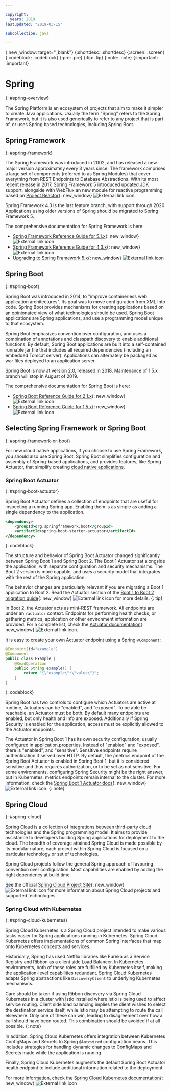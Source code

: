 ```yaml
---

copyright:
  years: 2019
lastupdated: "2019-03-15"

subcollection: java

---
```


{:new_window: target="_blank"}
{:shortdesc: .shortdesc}
{:screen: .screen}
{:codeblock: .codeblock}
{:pre: .pre}
{:tip: .tip}
{:note: .note}
{:important: .important}

# Spring
{: #spring-overview}

The Spring Platform is an ecosystem of projects that aim to make it simpler to create Java applications. Usually the term "Spring" refers to the Spring Framework, but it is also used generically to refer to any project that is part of, or uses Spring based technologies, including Spring Boot.

## Spring Framework
{: #spring-framework}

The Spring Framework was introduced in 2002, and has released a new major version approximately every 3 years since. The framework comprises a large set of components (referred to as Spring Modules) that cover everything from REST Endpoints to Database Abstractions. With its most recent release in 2017, Spring Framework 5 introduced updated JDK support, alongside with WebFlux an new module for reactive programming based on [Project Reactor](https://projectreactor.io/){: new_window} ![External link icon](../icons/launch-glyph.svg "External link icon").

Spring Framework 4.3 is the last feature branch, with support through 2020. Applications using older versions of Spring should be migrated to Spring Framework 5.

The comprehensive documentation for Spring Framework is here:

* [Spring Framework Reference Guide for 5.1.x](https://docs.spring.io/spring/docs/5.1.x/spring-framework-reference/){: new_window} ![External link icon](../icons/launch-glyph.svg "External link icon")
* [Spring Framework Reference Guide for 4.3.x](https://docs.spring.io/spring/docs/4.3.x/spring-framework-reference/){: new_window} ![External link icon](../icons/launch-glyph.svg "External link icon")
* [Upgrading to Spring Framework 5.x](https://github.com/spring-projects/spring-framework/wiki/Upgrading-to-Spring-Framework-5.x){: new_window} ![External link icon](../icons/launch-glyph.svg "External link icon")

## Spring Boot
{: #spring-boot}

Spring Boot was introduced in 2014, to "improve containerless web application architectures". Its goal was to move configuration from XML into code. Spring Boot provides mechanisms for creating applications based on an opinionated view of what technologies should be used. Spring Boot applications are Spring applications, and use a programming model unique to that ecosystem.

Spring Boot emphasizes convention over configuration, and uses a combination of annotations and classpath discovery to enable additional functions. By default, Spring Boot applications are built into a self-contained runnable jar file that includes all required dependencies (including an embedded Tomcat server). Applications can alternately be packaged as war files deployed to an application server.

Spring Boot is now at version 2.0, released in 2018. Maintenance of 1.5.x branch will stop in August of 2019.

The comprehensive documentation for Spring Boot is here:

* [Spring Boot Reference Guide for 2.1.x](https://docs.spring.io/spring-boot/docs/2.1.x/reference){: new_window} ![External link icon](../icons/launch-glyph.svg "External link icon")
* [Spring Boot Reference Guide for 1.5.x](https://docs.spring.io/spring-boot/docs/1.5.x/reference/){: new_window} ![External link icon](../icons/launch-glyph.svg "External link icon")

## Selecting Spring Framework or Spring Boot
{: #spring-framework-or-boot}

For new cloud native applications, if you choose to use Spring Framework, you should also use Spring Boot. Spring Boot simplifies configuration and assembly of Spring-based applications, and provides features, like Spring Actuator, that simplify creating [cloud native applications](/docs/cloud-native?topic=cloud-native-overview#overview).

### Spring Boot Actuator
{: #spring-boot-actuator}

Spring Boot Actuator defines a collection of endpoints that are useful for inspecting a running Spring app. Enabling them is as simple as adding a single dependency to the application.

```xml
<dependency>
    <groupId>org.springframework.boot</groupId>
    <artifactId>spring-boot-starter-actuator</artifactId>
</dependency>
```
{: codeblock}

The structure and behavior of Spring Boot Actuator changed significantly between Spring Boot 1 and Spring Boot 2. The Boot 1 Actuator sat alongside the application, with separate configuration and security mechanisms. The Boot 2 version is more capable, and uses a security model that integrates with the rest of the Spring application.

The behavior changes are particularly relevant if you are migrating a Boot 1 application to Boot 2. Read the Actuator section of the [Boot 1 to Boot 2 migration guide](https://github.com/spring-projects/spring-boot/wiki/Spring-Boot-2.0-Migration-Guide#spring-boot-actuator){: new_window} ![External link icon](../icons/launch-glyph.svg "External link icon") for more details.
{: tip}

In Boot 2, the Actuator acts as mini-REST framework. All endpoints are under an `/actuator` context. Endpoints for performing health checks, or gathering metrics, application or other environment information are provided. For a complete list, check the [Actuator documentation](https://docs.spring.io/spring-boot/docs/current-SNAPSHOT/reference/html/production-ready-features.html#production-ready){: new_window} ![External link icon](../icons/launch-glyph.svg "External link icon").

It is easy to create your own Actuator endpoint using a Spring `@Component`:

```java
@Endpoint(id="example")
@Component
public class Example {
    @ReadOperation
    public String example() {
        return "{\"example\":\"value\"}";
    }
}
```
{: codeblock}

Spring Boot has two controls to configure which Actuators are active at runtime, Actuators can be "enabled", and "exposed". To be able be reachable, an Actuator must be both. By default many endpoints are enabled, but only health and info are exposed. Additionally if Spring Security is enabled for the application, access must be explicitly allowed to the Actuator endpoints.

The Actuator in Spring Boot 1 has its own security configuration, usually configured in application.properties. Instead of "enabled" and "exposed", there is "enabled", and "sensitive". Sensitive endpoints require authentication if served over HTTP. By default, the /metrics endpoint of the Spring Boot Actuator is enabled in Spring Boot 1, but it is considered sensitive and thus requires authorization, or to be set as not sensitive. For some environments, configuring Spring Security might be the right answer, but in Kubernetes, metrics endpoints remain internal to the cluster. For more information, check the [Spring Boot 1 Actuator docs](https://docs.spring.io/spring-boot/docs/1.5.2.RELEASE/reference/htmlsingle/#production-ready){: new_window} ![External link icon](../icons/launch-glyph.svg "External link icon").
{: note}

## Spring Cloud
{: #spring-cloud}

Spring Cloud is a collection of integrations between third-party cloud technologies and the Spring programming model. It aims to provide assistance to developers building Spring applications for deployment to the cloud. The breadth of coverage attained Spring Cloud is made possible by its modular nature, each project within Spring Cloud is focused on a particular technology or set of technologies.

Spring Cloud projects follow the general Spring approach of favouring convention over configuration. Most capabilities are enabled by adding the right dependency at build time.

See the official [Spring Cloud Project Site](https://spring.io/projects/spring-cloud){: new_window} ![External link icon](../icons/launch-glyph.svg "External link icon") for more information about Spring Cloud projects and supported technologies.

### Spring Cloud with Kubernetes
{: #spring-cloud-kubernetes}

Spring Cloud Kubernetes is a Spring Cloud project intended to make various tasks easier for Spring applications running in Kubernetes. Spring Cloud Kubernetes offers implementations of common Spring interfaces that map onto Kubernetes concepts and services.

Historically, Spring has used Netflix libraries like Eureka as a Service Registry and Ribbon as a client side Load Balancer. In Kubernetes environments, both of these roles are fulfilled by Kubernetes itself, making the application-level capabilities redundant. Spring Cloud Kubernetes adapts Spring abstractions like `DiscoveryClient` to underlying Kubernetes mechanisms.

Care should be taken if using Ribbon discovery via Spring Cloud Kubernetes in a cluster with Istio installed where Istio is being used to affect service routing. Client side load balancing implies the client wishes to select the destination service itself, while Istio may be attempting to route the call elsewhere. Only one of these can win, leading to disagreement over how a call should have been routed. This combination should be avoided if at all possible.
{: note}

In addition, Spring Cloud Kubernetes offers integration between Kubernetes ConfigMaps and Secrets to Spring `@Autowired` configuration beans. This includes strategies for handling dynamic changes to ConfigMaps and Secrets made while the application is running.

Finally, Spring Cloud Kubernetes augments the default Spring Boot Actuator health endpoint to include additional information related to the deployment.

For more information, check the [Spring Cloud Kubernetes documentation](https://cloud.spring.io/spring-cloud-static/spring-cloud-kubernetes/2.1.0.RC1/single/spring-cloud-kubernetes.html){: new_window} ![External link icon](../icons/launch-glyph.svg "External link icon")


<!--
### Spring Cloud Streams
{: #spring-cloud-streams}


:FIXME:
-->
